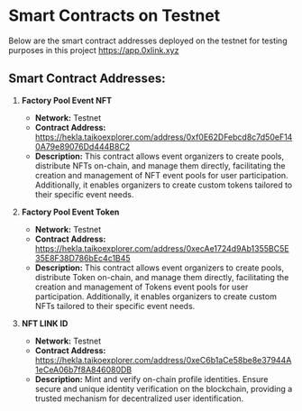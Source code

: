 # Smart Contracts on Testnet

Below are the smart contract addresses deployed on the testnet for testing purposes in this project https://app.0xlink.xyz

## Smart Contract Addresses:

1. **Factory Pool Event NFT**
   - **Network:** Testnet
   - **Contract Address:** https://hekla.taikoexplorer.com/address/0xf0E62DFebcd8c7d50eF140A79e89076Dd444B8C2
   - **Description:** This contract allows event organizers to create pools, distribute NFTs on-chain, and manage them directly, facilitating the creation and management of NFT event pools for user participation. Additionally, it enables organizers to create custom tokens tailored to their specific event needs.

2. **Factory Pool Event Token**
   - **Network:** Testnet
   - **Contract Address:** https://hekla.taikoexplorer.com/address/0xecAe1724d9Ab1355BC5E35E8F38D786bEc4c1B45
   - **Description:** This contract allows event organizers to create pools, distribute Token on-chain, and manage them directly, facilitating the creation and management of Tokens event pools for user participation.
Additionally, it enables organizers to create custom NFTs tailored to their specific event needs.

3. **NFT LINK ID**
   - **Network:** Testnet
   - **Contract Address:** https://hekla.taikoexplorer.com/address/0xeC6b1aCe58be8e37944A1eCeA06b7f8A846080DB
   - **Description:** Mint and verify on-chain profile identities. Ensure secure and unique identity verification on the blockchain, providing a trusted mechanism for decentralized user identification.
